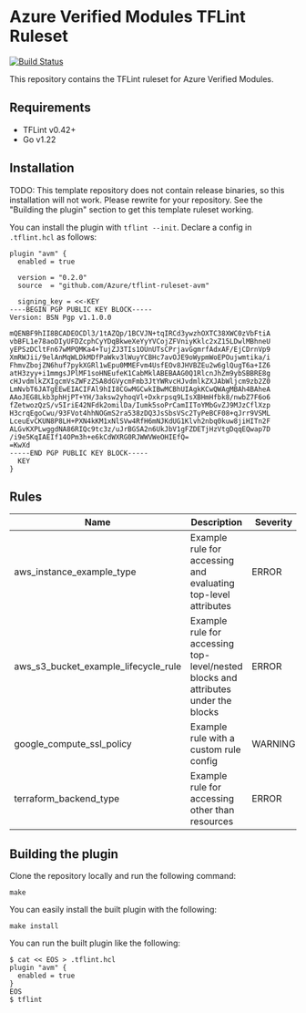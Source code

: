 # Azure Verified Modules TFLint Ruleset

[![Build Status](https://github.com/Azure/tflint-ruleset-avm/workflows/build/badge.svg?branch=main)](https://github.com/Azure/tflint-ruleset-avm/actions)

This repository contains the TFLint ruleset for Azure Verified Modules.

## Requirements

- TFLint v0.42+
- Go v1.22

## Installation

TODO: This template repository does not contain release binaries, so this installation will not work. Please rewrite for your repository. See the "Building the plugin" section to get this template ruleset working.

You can install the plugin with `tflint --init`. Declare a config in `.tflint.hcl` as follows:

```hcl
plugin "avm" {
  enabled = true

  version = "0.2.0"
  source  = "github.com/Azure/tflint-ruleset-avm"

  signing_key = <<-KEY
----BEGIN PGP PUBLIC KEY BLOCK-----
Version: BSN Pgp v1.1.0.0

mQENBF9hII8BCADEOCDl3/1tAZQp/1BCVJN+tqIRCd3ywzhOXTC38XWC0zVbFtiA
vbBFL1e78aoDIyUFDZcphCyYDqBkweXeYyYVCojZFVniyKklc2xZ15LDwlMBhneU
yEPSzDCltFn67wMPQMKa4+TujZJ3TIs1OUnUTsCPrjavGgmrfAdxAF/EjCDrnVp9
XmRWJii/9elAnMqWLDkMDfPaWkv3lWuyYCBHc7avOJE9oWypmWoEPOujwmtika/i
FhmvZbojZN6huf7pykXGRl1wEpu0MMEFvm4UsfEOv8JHVBZEu2w6glQugT6a+IZ6
atH3zyy+i1mmgsJPlMF1soHNEufeK1CabMklABEBAAG0Q1RlcnJhZm9ybSBBRE8g
cHJvdmlkZXIgcmVsZWFzZSA8dGVycmFmb3JtYWRvcHJvdmlkZXJAbWljcm9zb2Z0
LmNvbT6JATgEEwEIACIFAl9hII8CGwMGCwkIBwMCBhUIAgkKCwQWAgMBAh4BAheA
AAoJEG8Lkb3phHjPT+YH/3aksw2yhoqVl+Dxkrpsq9LIsXBHmHfbk8/nwbZ7F6o6
fZetwozQzS/v5IriE42NFdk2omilDa/Iumk5soPrCamIIToYMbGvZJ9MJzCflXzp
H3crqEgoCwu/93FVot4hhNOGmS2ra538zDQ3JsSbsVSc2TyPeBCF08+qJrr9VSML
LceuEvCKUN8P8LH+PXN4kKM1xNlSVw4RfH6mNJKdUG1Klvh2nbq0kuw8jiHITn2F
ALGvKXPLwggdNA86RIQc9tc3z/uJrBGSA2n6UkJbV1gFZDETjHzVtgDqqEQwap7D
/i9e5KqIAEIf14OPm3h+e6kCdWXRG0RJWWVWeOHIEfQ=
=KwXd
-----END PGP PUBLIC KEY BLOCK-----
  KEY
}
```

## Rules

|Name|Description|Severity|Enabled|Link|
| --- | --- | --- | --- | --- |
|aws_instance_example_type|Example rule for accessing and evaluating top-level attributes|ERROR|✔||
|aws_s3_bucket_example_lifecycle_rule|Example rule for accessing top-level/nested blocks and attributes under the blocks|ERROR|✔||
|google_compute_ssl_policy|Example rule with a custom rule config|WARNING|✔||
|terraform_backend_type|Example rule for accessing other than resources|ERROR|✔||

## Building the plugin

Clone the repository locally and run the following command:

```
make
```

You can easily install the built plugin with the following:

```
make install
```

You can run the built plugin like the following:

```
$ cat << EOS > .tflint.hcl
plugin "avm" {
  enabled = true
}
EOS
$ tflint
```
